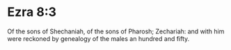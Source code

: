 # Ezra 8:3

Of the sons of Shechaniah, of the sons of Pharosh; Zechariah: and with him were reckoned by genealogy of the males an hundred and fifty.